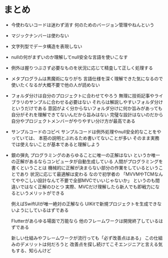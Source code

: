 # まとめ

- 今使わないコードは迷わず消す
  何のためのバージョン管理やねんという

- マジックナンバーは使わない

- 文字列型でデータ構造を表現しない

- nullの何がまずいのか理解してnull安全な言語を使いこなす

- 例外は握りつぶさず必要なものを状況に応じて精査して正しく処理する

- メタプログラムは黒魔術になりがち
  言語仕様を深く理解できた気になるので使いたくなるが大概不要で他の人が読めない

- フォルダ分けは自分のプロジェクトに合わせてやろう
  無理に技術記事やライブラリのサンプルに合わせる必要はない
  それらは解説しやすいフォルダ分けというだけである
  意図がよく分からないフォルダ分けに何か旨みがあっても自分がそれを理解できてないんだから旨みはない
  完璧な設計はないのだから自分やプロジェクトメンバーがやりやすい分け方が最高である

- サンプルコードのコピペ
  サンプルコードは例外処理やnull安全的なことをやっていては、
  本筋の説明とぶれるため書いてないことが多い
  そのまま実務では使えないことが基本であると理解しよう

- 銀の弾丸
  プログラミングのあらゆることに唯一の正解はない
  というか唯一の正解があるならコンピュータが自動生成している
  人間がプログラミングを書くということは
  機械的に正解が決まらない部分の作業をしているということであり
  状況に応じて最適解は変わる
  なので初学者の
  「MVVMやTCMなんてややこしい設計なんて不要で全部MVCでいいじゃないか」
  というのも間違いではなく正解のひとつ
  実際、MVCだけ理解したら新人でも即戦力になるというメリットができる

  例えばSwiftUIが唯一絶対の正解なら
  UIKitで新規プロジェクトを生成できないようにしているはずである

  Flutterがあらゆる場面で万能なら
  他のフレームワークは開発終了しているはずである

  新しい仕組みやフレームワークが流行っても「必ず改善点はある」
  この仕組みのデメリットは何だろうと
  改善点を探し続けてこそエンジニアと言える気もする、知らんけど